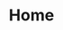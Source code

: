 ---
html_title: Home
layout: 2006_home
old_website: true
permalink: /naac.html
published: true
title: Home
---